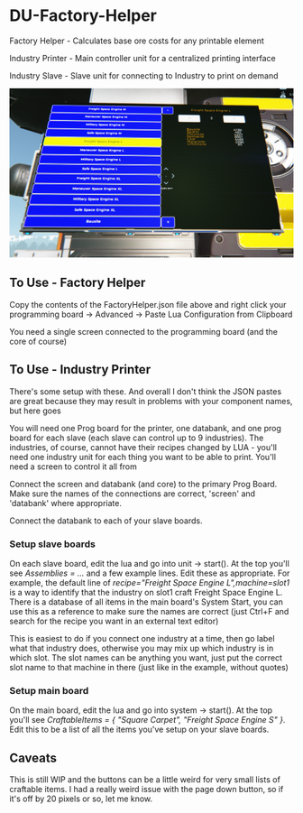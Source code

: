 # DU-Factory-Helper
Factory Helper - Calculates base ore costs for any printable element

Industry Printer - Main controller unit for a centralized printing interface

Industry Slave - Slave unit for connecting to Industry to print on demand

![Example](/FactoryHelperExample.png)

## To Use - Factory Helper
Copy the contents of the FactoryHelper.json file above and right click your programming board -> Advanced -> Paste Lua Configuration from Clipboard

You need a single screen connected to the programming board (and the core of course)

## To Use - Industry Printer
There's some setup with these.  And overall I don't think the JSON pastes are great because they may result in problems with your component names, but here goes

You will need one Prog board for the printer, one databank, and one prog board for each slave (each slave can control up to 9 industries).  The industries, of course, cannot have their recipes changed by LUA - you'll need one industry unit for each thing you want to be able to print.  You'll need a screen to control it all from

Connect the screen and databank (and core) to the primary Prog Board.  Make sure the names of the connections are correct, 'screen' and 'databank' where appropriate.

Connect the databank to each of your slave boards.

### Setup slave boards

On each slave board, edit the lua and go into unit -> start().  At the top you'll see *Assemblies = ...* and a few example lines.  Edit these as appropriate.  For example, the default line of *recipe="Freight Space Engine L",machine=slot1* is a way to identify that the industry on slot1 craft Freight Space Engine L.  There is a database of all items in the main board's System Start, you can use this as a reference to make sure the names are correct (just Ctrl+F and search for the recipe you want in an external text editor)

This is easiest to do if you connect one industry at a time, then go label what that industry does, otherwise you may mix up which industry is in which slot.  The slot names can be anything you want, just put the correct slot name to that machine in there (just like in the example, without quotes)

### Setup main board

On the main board, edit the lua and go into system -> start().  At the top you'll see *CraftableItems = { "Square Carpet", "Freight Space Engine S" }*.  Edit this to be a list of all the items you've setup on your slave boards.


## Caveats

This is still WIP and the buttons can be a little weird for very small lists of craftable items.  I had a really weird issue with the page down button, so if it's off by 20 pixels or so, let me know.  
